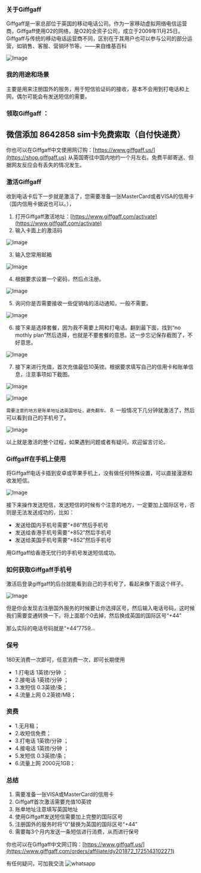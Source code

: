 ### 关于Giffgaff
Giffgaff是一家总部位于英国的移动电话公司。作为一家移动虚拟网络电信运营商，Giffgaff使用O2的网络，是O2的全资子公司，成立于2009年11月25日。 Giffgaff与传统的移动电话运营商不同，区别在于其用户也可以参与公司的部分运营，如销售、客服、营销环节等。——来自维基百科

![Image](https://github.com/user-attachments/assets/aecb4e5d-9574-49e4-a059-f3057ef52a31)

### 我的用途和场景
主要是用来注册国外的服务，用于短信验证码的接收，基本不会用到打电话和上网，偶尔可能会有发送短信的需要。
 
 ### 领取Giffgaff  ：
## 微信添加 **8642858**     sim卡免费索取（自付快递费）
 
你也可以在Giffgaff中文使用网订购：[https://www.giffgaff.us/](https://shop.giffgaff.us)
 从英国寄往中国内地约一个月左右。免费平邮寄送、但据网友反应会有丢失的情况发生。

### 激活Giffgaff
收到电话卡后下一步就是激活了，您需要准备一张MasterCard或者VISA的信用卡（国内信用卡据说也可以。）， 

1.  打开Giffgaff激活地址：[https://www.giffgaff.com/activate](https://www.giffgaff.com/activate)
2. 输入卡面上的激活码
 

![Image](https://github.com/user-attachments/assets/54d643d0-4d99-464a-ad09-61d59e5f3783)

3. 输入您常用邮箱

![Image](https://github.com/user-attachments/assets/2b960a18-690b-4555-8355-f9c1dd18565e)

4. 根据要求设置一个密码，然后点注册。

![Image](https://github.com/user-attachments/assets/3578e98c-5595-43e6-a57d-09e28f23e604)

5. 询问你是否需要接收一些促销啥的活动通知，一般不需要。

![Image](https://github.com/user-attachments/assets/4c3af2be-140f-4371-a723-e882b149266b)

6.  接下来是选择套餐，因为我不需要上网和打电话。翻到最下面，找到“no mothly plan”然后选择，也就是不要套餐的意思。这一步忘记保存截图了，不好意思。

![Image](https://github.com/user-attachments/assets/da780543-81c5-463a-9a41-54f1aa716d85)

7. 接下来进行充值，首次充值最低10英镑。根据要求填写自己的信用卡和账单信息，注意事项如下截图。  

![Image](https://github.com/user-attachments/assets/68cdfa62-17c5-4ec7-a65d-d863e8570efb)

![Image](https://github.com/user-attachments/assets/ead5de05-7806-4998-b217-a3b60ce01cd6)

`需要注意的地方是账单地址选英国地址，避免翻车。`
8.  一般情况下几分钟就激活了，然后可以看到自己的手机号了。

![Image](https://github.com/user-attachments/assets/86eee3a5-5a7f-4674-ae6d-626c97c409f3)

以上就是激活的整个过程，如果遇到问题或者有疑问，欢迎留言讨论。

### Giffgaff在手机上使用
将Giffgaff电话卡插到安卓或苹果手机上，没有做任何特殊设置，可以直接漫游和收发短信。

![Image](https://github.com/user-attachments/assets/491f4043-58ba-4334-92fe-5859e33174a1)

  接下来操作发送短信，发送短信的时候有个注意的地方，一定要加上国际区号，否则是无法发送成功的，比如：

- 发送给国内手机号需要“+86”然后手机号
- 发送给香港手机号需要“+852”然后手机号
- 发送给美国手机号需要“+852”然后手机号

 
用Giffgaff给香港无忧行的手机号发送短信成功。

### 如何获取Giffgaff手机号
激活后登录giffgaff的后台就能看到自己的手机号了，看起来像下面这个样子。

![Image](https://github.com/user-attachments/assets/68f476eb-d8f7-4bb6-aca8-1611b4bb37ca)

但是你会发现去注册国外服务的时候要让你选择区号，然后输入电话号码，这时候我们需要变通转换一下。将上面那个0去掉，然后换成英国的国际区号“+44”

那么实际的电话号码就是“+44”7759...

### 保号

180天消费一次即可，任意消费一次，即可长期使用 

- 1.打电话 1英镑/分钟 ； 
- 2.接电话 1英镑/分钟 ； 
- 3.发短信 0.3英镑/条； 
- 4.流量上网 0.2英镑/MB； 

 
### 资费

- 1.无月租； 
- 2.收短信免费； 
- 3.打电话 1英镑/分钟 ； 
- 4.接电话 1英镑/分钟 ； 
- 5.发短信 0.3英镑/条； 
- 6.流量上网 2000元1GB；

### 总结

1. 需要准备一张VISA或MasterCard的信用卡
2. Giffgaff首次激活需要充值10英镑
3. 账单地址注意填写英国地址
4. 使用Giffgaff发送短信需要加上完整的国际区号
5. 注册国外的服务时将“0”替换为英国的国际区号“+44”
6. 需要每3个月内发送一条短信进行消费，从而进行保号

 

你也可以在Giffgaff中文网订购：[https://www.giffgaff.us/](https://www.giffgaff.com/orders/affiliate/dy201872_1725143102271)
 
有任何疑问，可加我交流
![whatsapp](https://github.com/user-attachments/assets/dc5c7a78-b4dc-4fda-805a-796418a7090f)
